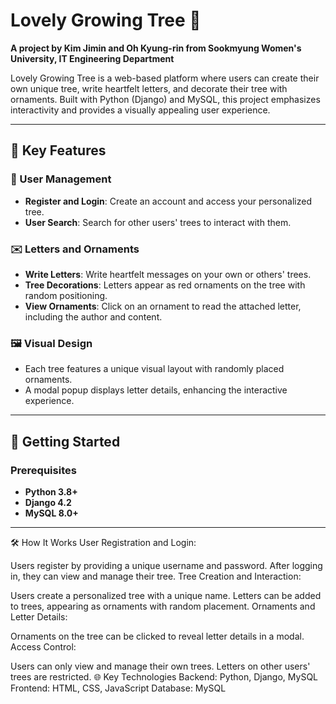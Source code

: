 # Lovely Growing Tree 🌳
**A project by Kim Jimin and Oh Kyung-rin from Sookmyung Women's University, IT Engineering Department**



Lovely Growing Tree is a web-based platform where users can create their own unique tree, write heartfelt letters, and decorate their tree with ornaments. Built with Python (Django) and MySQL, this project emphasizes interactivity and provides a visually appealing user experience.

---

## 🌟 Key Features

### 🌲 User Management
- **Register and Login**: Create an account and access your personalized tree.
- **User Search**: Search for other users' trees to interact with them.

### ✉️ Letters and Ornaments
- **Write Letters**: Write heartfelt messages on your own or others' trees.
- **Tree Decorations**: Letters appear as red ornaments on the tree with random positioning.
- **View Ornaments**: Click on an ornament to read the attached letter, including the author and content.

### 🖼️ Visual Design
- Each tree features a unique visual layout with randomly placed ornaments.
- A modal popup displays letter details, enhancing the interactive experience.

---

## 🚀 Getting Started

### Prerequisites
- **Python 3.8+**
- **Django 4.2**
- **MySQL 8.0+**

---


🛠️ How It Works
User Registration and Login:

Users register by providing a unique username and password.
After logging in, they can view and manage their tree.
Tree Creation and Interaction:

Users create a personalized tree with a unique name.
Letters can be added to trees, appearing as ornaments with random placement.
Ornaments and Letter Details:

Ornaments on the tree can be clicked to reveal letter details in a modal.
Access Control:

Users can only view and manage their own trees. Letters on other users' trees are restricted.
🌐 Key Technologies
Backend: Python, Django, MySQL
Frontend: HTML, CSS, JavaScript
Database: MySQL


